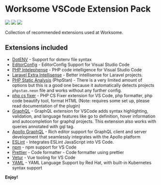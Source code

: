 # Worksome VSCode Extension Pack

![](https://vsmarketplacebadge.apphb.com/version-short/Worksome.worksome-vscode-extension-pack.svg?style=flat-square)
![](https://vsmarketplacebadge.apphb.com/installs-short/Worksome.worksome-vscode-extension-pack.svg?style=flat-square)
![](https://vsmarketplacebadge.apphb.com/rating-short/Worksome.worksome-vscode-extension-pack.svg?style=flat-square)

Collection of recommended extensions used at Worksome.

## Extensions included

- [DotENV](https://marketplace.visualstudio.com/items?itemName=mikestead.dotenv) - Support for dotenv file syntax
- [EditorConfig](https://marketplace.visualstudio.com/items?itemName=EditorConfig.EditorConfig) - EditorConfig Support for Visual Studio Code
- [PHP Intelephense](https://marketplace.visualstudio.com/items?itemName=bmewburn.vscode-intelephense-client) - PHP code intelligence for Visual Studio Code
- [Laravel Extra Intellisense](https://marketplace.visualstudio.com/items?itemName=amiralizadeh9480.laravel-extra-intellisense) - Better intellisense for Laravel projects.
- [PHP Static Analysis](https://marketplace.visualstudio.com/items?itemName=breezelin.phpstan) (PhpStan) - There is a very limited amount of options but this is a good one because it automatically detects projects `phpstan.neon` file and works without any further config.
- [php cs fixer](https://marketplace.visualstudio.com/items?itemName=junstyle.php-cs-fixer) - PHP CS Fixer extension for VS Code, php formatter, php code beautify tool, format HTML (Note: requires some set up, please read documentation of the plugin)
- [GraphQL](https://marketplace.visualstudio.com/items?itemName=GraphQL.vscode-graphql) - GraphQL extension for VSCode adds syntax highlighting, validation, and language features like go to definition, hover information and autocompletion for graphql projects. This extension also works with queries annotated with gql tag.
- [Apollo GraphQL](https://marketplace.visualstudio.com/items?itemName=apollographql.vscode-apollo) - Rich editor support for GraphQL client and server development that seamlessly integrates with the Apollo platform
- [ESLint](https://marketplace.visualstudio.com/items?itemName=dbaeumer.vscode-eslint) - Integrates ESLint JavaScript into VS Code.
- [npm](https://marketplace.visualstudio.com/items?itemName=eg2.vscode-npm-script) - npm support for VS Code
- [Prettier](https://marketplace.visualstudio.com/items?itemName=esbenp.prettier-vscode) - Code formatter - Code formatter using prettier
- [Vetur](https://marketplace.visualstudio.com/items?itemName=octref.vetur) - Vue tooling for VS Code
- [YAML](https://marketplace.visualstudio.com/items?itemName=redhat.vscode-yaml) - YAML Language Support by Red Hat, with built-in Kubernetes syntax support

**Enjoy!**
